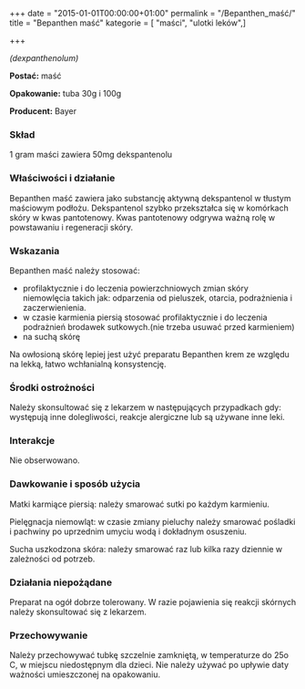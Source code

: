 +++
date = "2015-01-01T00:00:00+01:00"
permalink = "/Bepanthen_maść/"
title = "Bepanthen maść"
kategorie = [ "maści", "ulotki leków",]

+++

*(dexpanthenolum)*

**Postać:** maść

**Opakowanie:** tuba 30g i 100g

**Producent:** Bayer

### Skład

1 gram maści zawiera 50mg dekspantenolu

### Właściwości i działanie

Bepanthen maść zawiera jako substancję aktywną dekspantenol w tłustym maściowym podłożu. Dekspantenol szybko przekształca się w komórkach skóry w kwas pantotenowy. Kwas pantotenowy odgrywa ważną rolę w powstawaniu i regeneracji skóry.

### Wskazania

Bepanthen maść należy stosować:

-   profilaktycznie i do leczenia powierzchniowych zmian skóry niemowlęcia takich jak: odparzenia od pieluszek, otarcia, podrażnienia i zaczerwienienia.
-   w czasie karmienia piersią stosować profilaktycznie i do leczenia podrażnień brodawek sutkowych.(nie trzeba usuwać przed karmieniem)
-   na suchą skórę

Na owłosioną skórę lepiej jest użyć preparatu Bepanthen krem ze względu na lekką, łatwo wchłanialną konsystencję.

### Środki ostrożności

Należy skonsultować się z lekarzem w następujących przypadkach gdy: występują inne dolegliwości, reakcje alergiczne lub są używane inne leki.

### Interakcje

Nie obserwowano.

### Dawkowanie i sposób użycia

Matki karmiące piersią: należy smarować sutki po każdym karmieniu.

Pielęgnacja niemowląt: w czasie zmiany pieluchy należy smarować pośladki i pachwiny po uprzednim umyciu wodą i dokładnym osuszeniu.

Sucha uszkodzona skóra: należy smarować raz lub kilka razy dziennie w zależności od potrzeb.

### Działania niepożądane

Preparat na ogół dobrze tolerowany. W razie pojawienia się reakcji skórnych należy skonsultować się z lekarzem.

### Przechowywanie

Należy przechowywać tubkę szczelnie zamkniętą, w temperaturze do 25o C, w miejscu niedostępnym dla dzieci. Nie należy używać po upływie daty ważności umieszczonej na opakowaniu.
